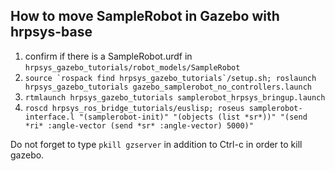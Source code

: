 ## How to move SampleRobot in Gazebo with hrpsys-base
1. confirm if there is a SampleRobot.urdf in ```hrpsys_gazebo_tutorials/robot_models/SampleRobot```
1. ```source `rospack find hrpsys_gazebo_tutorials`/setup.sh; roslaunch hrpsys_gazebo_tutorials gazebo_samplerobot_no_controllers.launch```
1. ```rtmlaunch hrpsys_gazebo_tutorials samplerobot_hrpsys_bringup.launch```
1. ```roscd hrpsys_ros_bridge_tutorials/euslisp; roseus samplerobot-interface.l "(samplerobot-init)" "(objects (list *sr*))" "(send *ri* :angle-vector (send *sr* :angle-vector) 5000)"```

Do not forget to type ```pkill gzserver``` in addition to Ctrl-c in order to kill gazebo.
